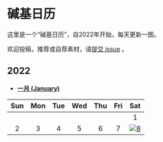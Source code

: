 # 碱基日历

这里是一个“碱基日历”，自2022年开始，每天更新一图。

欢迎投稿，推荐或自荐素材，请[提交 issue](https://github.com/ShujiaHuang/biocalendar/issues) 。


## 2022

- [**一月 (January)**](docs/2022/2022-01.md)

|  Sun  |  Mon  |  Tue  |  Wed  |  Thu  |  Fri  |  Sat  |
| :---: | :---: | :---: | :---: | :---: | :---: | :---: |
|     |     |     |     |     |     |  1  |
|  2  |  3  |  4  |  5  |  6  |  7  |[![8](https://static.fungenomics.com/images/2022/01/2022-01-08.png)]()|



